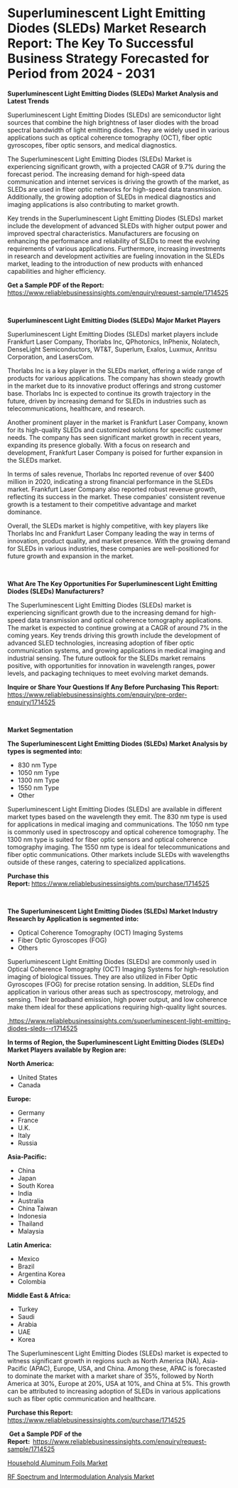 <p><h1>Superluminescent Light Emitting Diodes (SLEDs) Market Research Report: The Key To Successful Business Strategy Forecasted for Period from 2024 - 2031</h1></p><p><strong>Superluminescent Light Emitting Diodes (SLEDs) Market Analysis and Latest Trends</strong></p>
<p><p>Superluminescent Light Emitting Diodes (SLEDs) are semiconductor light sources that combine the high brightness of laser diodes with the broad spectral bandwidth of light emitting diodes. They are widely used in various applications such as optical coherence tomography (OCT), fiber optic gyroscopes, fiber optic sensors, and medical diagnostics.</p><p>The Superluminescent Light Emitting Diodes (SLEDs) Market is experiencing significant growth, with a projected CAGR of 9.7% during the forecast period. The increasing demand for high-speed data communication and internet services is driving the growth of the market, as SLEDs are used in fiber optic networks for high-speed data transmission. Additionally, the growing adoption of SLEDs in medical diagnostics and imaging applications is also contributing to market growth.</p><p>Key trends in the Superluminescent Light Emitting Diodes (SLEDs) market include the development of advanced SLEDs with higher output power and improved spectral characteristics. Manufacturers are focusing on enhancing the performance and reliability of SLEDs to meet the evolving requirements of various applications. Furthermore, increasing investments in research and development activities are fueling innovation in the SLEDs market, leading to the introduction of new products with enhanced capabilities and higher efficiency.</p></p>
<p><strong>Get a Sample PDF of the Report:&nbsp;</strong> <a href="https://www.reliablebusinessinsights.com/enquiry/request-sample/1714525">https://www.reliablebusinessinsights.com/enquiry/request-sample/1714525</a></p>
<p>&nbsp;</p>
<p><strong>Superluminescent Light Emitting Diodes (SLEDs) Major Market Players</strong></p>
<p><p>Superluminescent Light Emitting Diodes (SLEDs) market players include Frankfurt Laser Company, Thorlabs Inc, QPhotonics, InPhenix, Nolatech, DenseLight Semiconductors, WT&T, Superlum, Exalos, Luxmux, Anritsu Corporation, and LasersCom. </p><p>Thorlabs Inc is a key player in the SLEDs market, offering a wide range of products for various applications. The company has shown steady growth in the market due to its innovative product offerings and strong customer base. Thorlabs Inc is expected to continue its growth trajectory in the future, driven by increasing demand for SLEDs in industries such as telecommunications, healthcare, and research.</p><p>Another prominent player in the market is Frankfurt Laser Company, known for its high-quality SLEDs and customized solutions for specific customer needs. The company has seen significant market growth in recent years, expanding its presence globally. With a focus on research and development, Frankfurt Laser Company is poised for further expansion in the SLEDs market.</p><p>In terms of sales revenue, Thorlabs Inc reported revenue of over $400 million in 2020, indicating a strong financial performance in the SLEDs market. Frankfurt Laser Company also reported robust revenue growth, reflecting its success in the market. These companies' consistent revenue growth is a testament to their competitive advantage and market dominance.</p><p>Overall, the SLEDs market is highly competitive, with key players like Thorlabs Inc and Frankfurt Laser Company leading the way in terms of innovation, product quality, and market presence. With the growing demand for SLEDs in various industries, these companies are well-positioned for future growth and expansion in the market.</p></p>
<p>&nbsp;</p>
<p><strong>What Are The Key Opportunities For Superluminescent Light Emitting Diodes (SLEDs) Manufacturers?</strong></p>
<p><p>The Superluminescent Light Emitting Diodes (SLEDs) market is experiencing significant growth due to the increasing demand for high-speed data transmission and optical coherence tomography applications. The market is expected to continue growing at a CAGR of around 7% in the coming years. Key trends driving this growth include the development of advanced SLED technologies, increasing adoption of fiber optic communication systems, and growing applications in medical imaging and industrial sensing. The future outlook for the SLEDs market remains positive, with opportunities for innovation in wavelength ranges, power levels, and packaging techniques to meet evolving market demands.</p></p>
<p><strong>Inquire or Share Your Questions If Any Before Purchasing This Report:</strong> <a href="https://www.reliablebusinessinsights.com/enquiry/pre-order-enquiry/1714525">https://www.reliablebusinessinsights.com/enquiry/pre-order-enquiry/1714525</a></p>
<p>&nbsp;</p>
<p><strong>Market Segmentation</strong></p>
<p><strong>The Superluminescent Light Emitting Diodes (SLEDs) Market Analysis by types is segmented into:</strong></p>
<p><ul><li>830 nm Type</li><li>1050 nm Type</li><li>1300 nm Type</li><li>1550 nm Type</li><li>Other</li></ul></p>
<p><p>Superluminescent Light Emitting Diodes (SLEDs) are available in different market types based on the wavelength they emit. The 830 nm type is used for applications in medical imaging and communications. The 1050 nm type is commonly used in spectroscopy and optical coherence tomography. The 1300 nm type is suited for fiber optic sensors and optical coherence tomography imaging. The 1550 nm type is ideal for telecommunications and fiber optic communications. Other markets include SLEDs with wavelengths outside of these ranges, catering to specialized applications.</p></p>
<p><strong>Purchase this Report:&nbsp;</strong><a href="https://www.reliablebusinessinsights.com/purchase/1714525">https://www.reliablebusinessinsights.com/purchase/1714525</a></p>
<p>&nbsp;</p>
<p><strong>The Superluminescent Light Emitting Diodes (SLEDs) Market Industry Research by Application is segmented into:</strong></p>
<p><ul><li>Optical Coherence Tomography (OCT) Imaging Systems</li><li>Fiber Optic Gyroscopes (FOG)</li><li>Others</li></ul></p>
<p><p>Superluminescent Light Emitting Diodes (SLEDs) are commonly used in Optical Coherence Tomography (OCT) Imaging Systems for high-resolution imaging of biological tissues. They are also utilized in Fiber Optic Gyroscopes (FOG) for precise rotation sensing. In addition, SLEDs find application in various other areas such as spectroscopy, metrology, and sensing. Their broadband emission, high power output, and low coherence make them ideal for these applications requiring high-quality light sources.</p></p>
<p><a href="https://www.reliablebusinessinsights.com/superluminescent-light-emitting-diodes-sleds--r1714525">&nbsp;https://www.reliablebusinessinsights.com/superluminescent-light-emitting-diodes-sleds--r1714525</a></p>
<p><strong>In terms of Region, the Superluminescent Light Emitting Diodes (SLEDs) Market Players available by Region are:</strong></p>
<p>
    <p> <strong> North America: </strong>
        <ul>
            <li>United States</li>
            <li>Canada</li>
        </ul>
        </p> 
    <p> <strong> Europe: </strong>
        <ul>
            <li>Germany</li>
            <li>France</li>
            <li>U.K.</li>
            <li>Italy</li>
            <li>Russia</li>
        </ul>
        </p> 
    <p> <strong> Asia-Pacific: </strong>
        <ul>
            <li>China</li>
            <li>Japan</li>
            <li>South Korea</li>
            <li>India</li>
            <li>Australia</li>
            <li>China Taiwan</li>
            <li>Indonesia</li>
            <li>Thailand</li>
            <li>Malaysia</li>
        </ul>
        </p> 
    <p> <strong> Latin America: </strong>
        <ul>
            <li>Mexico</li>
            <li>Brazil</li>
            <li>Argentina Korea</li>
            <li>Colombia</li>
        </ul>
        </p> 
    <p> <strong> Middle East & Africa: </strong>
        <ul>
            <li>Turkey</li>
            <li>Saudi</li>
            <li>Arabia</li>
            <li>UAE</li>
            <li>Korea</li>
        </ul>
    </p>
    </p>
<p><p>The Superluminescent Light Emitting Diodes (SLEDs) market is expected to witness significant growth in regions such as North America (NA), Asia-Pacific (APAC), Europe, USA, and China. Among these, APAC is forecasted to dominate the market with a market share of 35%, followed by North America at 30%, Europe at 20%, USA at 10%, and China at 5%. This growth can be attributed to increasing adoption of SLEDs in various applications such as fiber optic communication and healthcare.</p></p>
<p><strong>Purchase this Report: </strong><a href="https://www.reliablebusinessinsights.com/purchase/1714525">https://www.reliablebusinessinsights.com/purchase/1714525</a></p>
<p>&nbsp;<strong>Get a Sample PDF of the Report:&nbsp;&nbsp;</strong><a href="https://www.reliablebusinessinsights.com/enquiry/request-sample/1714525">https://www.reliablebusinessinsights.com/enquiry/request-sample/1714525</a></p>
<p><strong></strong></p>
<p><p><a href="https://github.com/AliceMcGlynn2022/Market-Research-Report-List-1/blob/main/household-aluminum-foils-market.md">Household Aluminum Foils Market</a></p><p><a href="https://issuu.com/reportprime-2/docs/rf-spectrum-and-intermodulation-analysis-market-si">RF Spectrum and Intermodulation Analysis Market</a></p></p>
